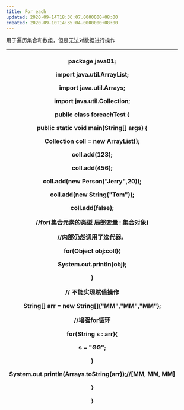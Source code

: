 ```yaml
---
title: For each
updated: 2020-09-14T18:36:07.0000000+08:00
created: 2020-09-10T14:35:04.0000000+08:00
---
```


用于遍历集合和数组，但是无法对数据进行操作
<table>
<colgroup>
<col style="width: 100%" />
</colgroup>
<thead>
<tr class="header">
<th><p><strong>package java01;</strong></p>
<p></p>
<p><strong>import java.util.ArrayList;</strong></p>
<p><strong>import java.util.Arrays;</strong></p>
<p><strong>import java.util.Collection;</strong></p>
<p></p>
<p><strong>public class foreachTest {</strong></p>
<p><strong>public static void main(String[] args) {</strong></p>
<p><strong>Collection coll = new ArrayList();</strong></p>
<p><strong>coll.add(123);</strong></p>
<p><strong>coll.add(456);</strong></p>
<p><strong>coll.add(new Person("Jerry",20));</strong></p>
<p><strong>coll.add(new String("Tom"));</strong></p>
<p><strong>coll.add(false);</strong></p>
<p><strong>//for(集合元素的类型 局部变量 : 集合对象)</strong></p>
<p><strong>//内部仍然调用了迭代器。</strong></p>
<p><strong>for(Object obj:coll){</strong></p>
<p><strong>System.out.println(obj);</strong></p>
<p><strong>}</strong></p>
<p><strong>// 不能实现赋值操作</strong></p>
<p><strong>String[] arr = new String[]{"MM","MM","MM"};</strong></p>
<p></p>
<p><strong>//增强for循环</strong></p>
<p><strong>for(String s : arr){</strong></p>
<p><strong>s = "GG";</strong></p>
<p><strong>}</strong></p>
<p></p>
<p><strong>System.out.println(Arrays.toString(arr));//[MM, MM, MM]</strong></p>
<p><strong>}</strong></p>
<p><strong>}</strong></p>
<p></p></th>
</tr>
</thead>
<tbody>
</tbody>
</table>
